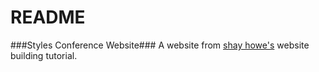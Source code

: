 # README #

###Styles Conference Website###
A website from [shay howe's](http://learn.shayhowe.com/html-css/building-your-first-web-page/ "Tutorial Site") website building tutorial. 